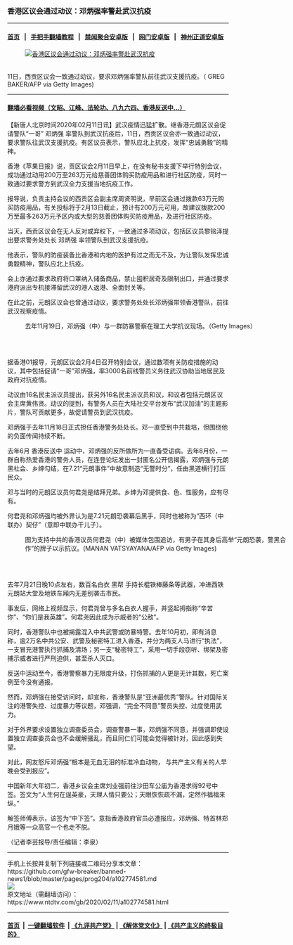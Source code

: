 ### 香港区议会通过动议：邓炳强率警赴武汉抗疫
------------------------

#### [首页](https://github.com/gfw-breaker/banned-news1/blob/master/README.md) &nbsp;&nbsp;|&nbsp;&nbsp; [手把手翻墙教程](https://github.com/gfw-breaker/guides/wiki) &nbsp;&nbsp;|&nbsp;&nbsp; [禁闻聚合安卓版](https://github.com/gfw-breaker/bn-android) &nbsp;&nbsp;|&nbsp;&nbsp; [网门安卓版](https://github.com/oGate2/oGate) &nbsp;&nbsp;|&nbsp;&nbsp; [神州正道安卓版](https://github.com/SzzdOgate/update) 



<div><div class="featured_image">
 <a href="https://i.ntdtv.com/assets/uploads/2020/02/GettyImages-1186804694.jpg" target="_blank">
  <figure>
   <img alt="香港区议会通过动议：邓炳强率警赴武汉抗疫" src="https://i.ntdtv.com/assets/uploads/2020/02/GettyImages-1186804694-800x450.jpg"/>
  </figure><br/>
 </a>
 <span class="caption">
  11日，西贡区议会一致通过动议，要求邓炳强率警队前往武汉支援抗疫。（ GREG BAKER/AFP via Getty Images)
 </span>
</div>
</div><hr/>

#### [翻墙必看视频（文昭、江峰、法轮功、八九六四、香港反送中...）](https://github.com/gfw-breaker/banned-news1/blob/master/pages/link3.md)

<div><div class="post_content" itemprop="articleBody">
 <p>
  【新唐人北京时间2020年02月11日讯】武汉疫情迅猛扩散。继香港元朗区议会促请警队“一哥”
  <ok href="https://www.ntdtv.com/gb/邓炳强.htm">
   邓炳强
  </ok>
  率警队到武汉抗疫后，11日，西贡区议会亦一致通过动议，要求警队往武汉支援抗疫。有区议员表示，警队应北上抗疫，发挥“忠诚勇毅”的精神。
 </p>
 <p>
  香港《苹果日报》说，贡区议会2月11日早上，在没有秘书支援下举行特别会议，成功通过动用200万至263万元给慈善团体购买防疫用品和进行社区防疫，同时一致通过要求警方到武汉全力支援当地抗疫工作。
 </p>
 <p>
  报导说，负责主持会议的西贡区会副主席周贤明说，早前区会通过拨款63万元购买防疫用品，有关投标将于2月13日截止，预计有200万元可用，故建议拨款200万至最多263万元予区内或大型的慈善团体购买防疫用品，及进行社区防疫。
 </p>
 <p>
  当天，西贡区议会在无人反对或弃权下，一致通过多项动议，包括区议员黎铭泽提出要求警务处处长
  <ok href="https://www.ntdtv.com/gb/邓炳强.htm">
   邓炳强
  </ok>
  率领警队到武汉支援抗疫。
 </p>
 <p>
  他表示，警队的防疫装备比香港和内地的医护有过之而无不及，为让警队发挥忠诚勇毅精神，警队应北上抗疫。
 </p>
 <p>
  会上亦通过要求政府将口罩纳入储备商品，禁止囤积居奇及限制出口，并通过要求港府派出专机接滞留武汉的港人返港、全面封关等。
 </p>
 <p>
  在此之前，元朗区议会也曾通过动议，要求警务处处长邓炳强带领香港警队，前往武汉视察疫情。
 </p>
 <figure class="wp-caption alignnone" id="attachment_102728566" style="width: 600px">
  <ok href="https://i.ntdtv.com/assets/uploads/2019/12/GettyImages-1183450835.jpg">
   <img alt="" class="size-medium wp-image-102728566" src="https://i.ntdtv.com/assets/uploads/2019/12/GettyImages-1183450835-600x338.jpg"/>
  </ok>
  <br/><figcaption class="wp-caption-text">
   去年11月19日，邓炳强（中）与一群防暴警察在理工大学抗议现场。（Getty Images）
  </figcaption><br/>
 </figure><br/>
 <p>
  据香港01报导，元朗区议会2月4日召开特别会议，通过数项有关防疫措施的动议，其中包括促请“一哥”邓炳强，率3000名前线警员义务往武汉协助当地居民及政府对抗疫情。
 </p>
 <p>
  动议由16名民主派议员提出，获另外16名民主派议员和议，和议者包括元朗区议会主席黄伟贤。动议的提到，有警务人员在大陆社交平台发布“武汉加油”的主题影片，警队可贡献更多，故促请警员到武汉抗疫。
 </p>
 <p>
  邓炳强于去年11月18日正式担任香港警务处处长。邓一直受到中共栽培，但围绕他的负面传闻持续不断。
 </p>
 <p>
  去年6月
  <ok href="https://www.ntdtv.com/gb/prog422848.htm">
   香港反送中
  </ok>
  运动中，邓炳强的反所做所为一直备受诟病。去年8月份，一群自称热爱香港的警务人员，在连登论坛发出一封匿名公开信揭露，邓炳强与元朗黑社会、乡绅勾结，在7.21“元朗事件”中故意制造“无警时分”，任由黑道横行打压民众。
 </p>
 <p>
  邓与当时的元朗区议员何君尧是结拜兄弟。乡绅为邓提供食、色、性服务，应有尽有。
 </p>
 <p>
  何君尧和邓炳强均被外界认为是7.21元朗恐袭幕后黑手，同时也被称为“西环（中联办）契仔”（意即中联办干儿子）。
 </p>
 <figure class="wp-caption alignnone" id="attachment_102701435" style="width: 600px">
  <ok href="https://i.ntdtv.com/assets/uploads/2019/11/GettyImages-1161106422.jpg">
   <img alt="" class="size-medium wp-image-102701435" src="https://i.ntdtv.com/assets/uploads/2019/11/GettyImages-1161106422-600x340.jpg"/>
  </ok>
  <br/><figcaption class="wp-caption-text">
   图为支持中共的香港议员何君尧（中）被媒体包围追访，有男子在其身后高举“元朗恐袭，警黑合作”的牌子以示抗议。(MANAN VATSYAYANA/AFP via Getty Images)
  </figcaption><br/>
 </figure><br/>
 <p>
  去年7月21日晚10点左右，数百名白衣
  <ok href="https://www.ntdtv.com/gb/黑帮.htm">
   黑帮
  </ok>
  手持长棍铁棒藤条等武器，冲进西铁元朗站大堂及地铁车厢内无差别袭击市民。
 </p>
 <p>
  事发后，网络上视频显示，何君尧曾与多名白衣人握手，并竖起拇指称“辛苦你”、“你们是我英雄”。何君尧因此成为示威者的“公敌”。
 </p>
 <p>
  同时，香港警队中也被揭露混入中共武警或防暴特警。去年10月初，即有消息称，逾2万名中共公安、武警及秘密特工进入香港，并分为两支人马进行“执法”，一支冒充港警执行抓捕及清场；另一支“秘密特工”，采用一切手段窃听、绑架及密捕示威者进行严刑迫供，甚至杀人灭口。
 </p>
 <p>
  反送中运动至今，香港警察暴力无限度升级，打伤抓捕的人更是无计其数，死亡案例至今没有通报。
 </p>
 <p>
  然而，邓炳强在接受访问时，却宣称，香港警队是“亚洲最优秀”警队。针对国际关注的港警失控、过度暴力等议题，邓强调，“完全不同意”警员失控、过度使用武力。
 </p>
 <p>
  对于外界要求设置独立调查委员会，调查警暴一事，邓炳强不同意，并强调即使设置独立调查委员会也不会缓解骚乱，而且同仁们可能会觉得被针对，因此感到失望。
 </p>
 <p>
  对此，网友怒斥邓炳强“根本是无血无泪的标准冷血动物， 与共产主义有关的人早晚会受到报应”。
 </p>
 <p>
  中国新年大年初二，香港乡议会主席刘业强前往沙田车公庙为香港求得92号中签。签文为“人生何在逞英豪，天理人情只要公；天眼恢恢疏不漏，定然作福福来纵。”
 </p>
 <p>
  解签师傅表示，该签为“中下签”。意指香港政府官员必遭报应，邓炳强、特首林郑月娥等一众高官一个也走不脱。
 </p>
 <p>
  （记者李芸报导/责任编辑：李泉）
 </p>
 <div class="single_ad">
 </div>
</div>
</div>
<hr/>
手机上长按并复制下列链接或二维码分享本文章：<br/>
https://github.com/gfw-breaker/banned-news1/blob/master/pages/prog204/a102774581.md <br/>
<a href='https://github.com/gfw-breaker/banned-news1/blob/master/pages/prog204/a102774581.md'><img src='https://github.com/gfw-breaker/banned-news1/blob/master/pages/prog204/a102774581.md.png'/></a> <br/>
原文地址（需翻墙访问）：https://www.ntdtv.com/gb/2020/02/11/a102774581.html


------------------------
#### [首页](https://github.com/gfw-breaker/banned-news1/blob/master/README.md) &nbsp;|&nbsp; [一键翻墙软件](https://github.com/gfw-breaker/nogfw/blob/master/README.md) &nbsp;| [《九评共产党》](https://github.com/gfw-breaker/9ping.md/blob/master/README.md#九评之一评共产党是什么) | [《解体党文化》](https://github.com/gfw-breaker/jtdwh.md/blob/master/README.md) | [《共产主义的终极目的》](https://github.com/gfw-breaker/gczydzjmd.md/blob/master/README.md)


<img src='http://gfw-breaker.win/banned-news/pages/prog204/a102774581.md' width='0px' height='0px'/>